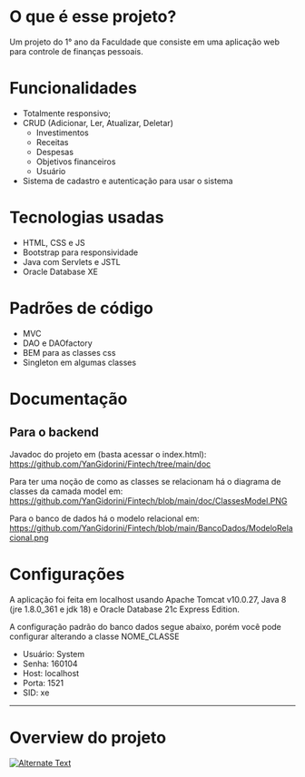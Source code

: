 # O que é esse projeto?
Um projeto do 1° ano da Faculdade que consiste em uma aplicação web para controle de finanças pessoais.

# Funcionalidades
- Totalmente responsivo;
- CRUD (Adicionar, Ler, Atualizar, Deletar)
  - Investimentos
  - Receitas
  - Despesas
  - Objetivos financeiros
  - Usuário
- Sistema de cadastro e autenticação para usar o sistema 
  
# Tecnologias usadas
- HTML, CSS e JS
- Bootstrap para responsividade
- Java com Servlets e JSTL
- Oracle Database XE

# Padrões de código
- MVC
- DAO e DAOfactory
- BEM para as classes css
- Singleton em algumas classes

# Documentação
## Para o backend
Javadoc do projeto em (basta acessar o index.html): <https://github.com/YanGidorini/Fintech/tree/main/doc> 

Para ter uma noção de como as classes se relacionam há o diagrama de classes da camada model em: <https://github.com/YanGidorini/Fintech/blob/main/doc/ClassesModel.PNG>

Para o banco de dados há o modelo relacional em: <https://github.com/YanGidorini/Fintech/blob/main/BancoDados/ModeloRelacional.png>

# Configurações
A aplicação foi feita em localhost usando Apache Tomcat v10.0.27, Java 8 (jre 1.8.0_361 e jdk 18) e Oracle Database 21c Express Edition.

A configuração padrão do banco dados segue abaixo, porém você pode configurar alterando a classe NOME_CLASSE
- Usuário: System
- Senha: 160104
- Host: localhost
- Porta: 1521
- SID: xe

---
# Overview do projeto
<a href="{video-url}" title="Link Title"><img src="{image-url}" alt="Alternate Text" /></a>